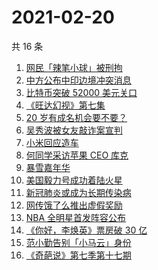 # 2021-02-20

共 16 条

<!-- BEGIN -->
<!-- 最后更新时间 Sat Feb 20 2021 23:03:56 GMT+0800 (CST) -->

1. [网民「辣笔小球」被刑拘](https://www.zhihu.com/search?q=辣笔小球)
2. [中方公布中印边境冲突消息](https://www.zhihu.com/search?q=加勒万河谷)
3. [比特币突破 52000 美元关口](https://www.zhihu.com/search?q=比特币)
4. [《旺达幻视》第七集](https://www.zhihu.com/search?q=旺达幻视)
5. [20 岁有成名机会要不要？](https://www.zhihu.com/search?q=奇葩说)
6. [吴秀波被女友敲诈案宣判](https://www.zhihu.com/search?q=吴秀波)
7. [小米回应造车](https://www.zhihu.com/search?q=小米造车)
8. [何同学采访苹果 CEO 库克](https://www.zhihu.com/search?q=何同学采访库克)
9. [暴雪嘉年华](https://www.zhihu.com/search?q=暴雪嘉年华)
10. [美国毅力号成功着陆火星](https://www.zhihu.com/search?q=毅力号)
11. [新冠肺炎或成为长期传染病](https://www.zhihu.com/search?q=新冠肺炎)
12. [网传饿了么推出虚假奖励](https://www.zhihu.com/search?q=饿了么奖励活动)
13. [NBA 全明星首发阵容公布](https://www.zhihu.com/search?q=nba全明星)
14. [《你好，李焕英》票房破 30 亿](https://www.zhihu.com/search?q=你好李焕英)
15. [范小勤告别「小马云」身份](https://www.zhihu.com/search?q=小马云)
16. [《奇葩说》第七季第十七期](https://www.zhihu.com/search?q=奇葩说)

<!-- END -->
